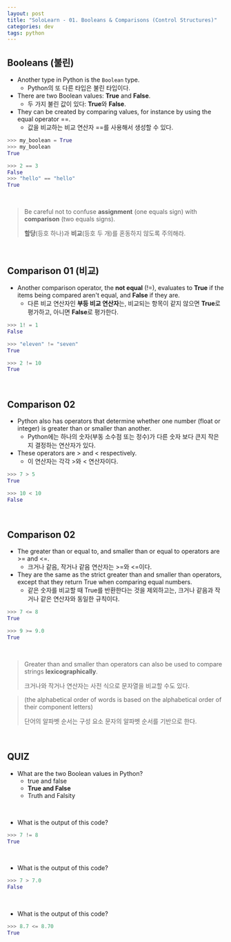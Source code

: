 ```yaml
---
layout: post
title: "SoloLearn - 01. Booleans & Comparisons (Control Structures)"
categories: dev
tags: python
---
```


## Booleans (불린)

- Another type in Python is the `Boolean` type.
  - Python의 또 다른 타입은 불린 타입이다.
- There are two Boolean values: **True** and **False**.
  - 두 가지 불린 값이 있다: **True**와 **False**.
- They can be created by comparing values, for instance by using the equal operator ==.
  - 값을 비교하는 비교 연산자 ==를 사용해서 생성할 수 있다.

```python
>>> my_boolean = True
>>> my_boolean
True

>>> 2 == 3
False
>>> "hello" == "hello"
True
```

<br>

> Be careful not to confuse **assignment** (one equals sign) with **comparison** (two equals signs).
>
> **할당**(등호 하나)과 **비교**(등호 두 개)를 혼동하지 않도록 주의해라.

<br>

## Comparison 01 (비교)

- Another comparison operator, the **not equal** (!=), evaluates to **True** if the items being compared aren't equal, and **False** if they are.
  - 다른 비교 연산자인 **부등 비교 연산자**는, 비교되는 항목이 같지 않으면 **True**로 평가하고, 아니면 **False**로 평가한다.

```python
>>> 1! = 1
False

>>> "eleven" != "seven"
True

>>> 2 != 10
True
```

<br>

## Comparison 02

- Python also has operators that determine whether one number (float or integer) is greater than or smaller than another.
  - Python에는 하나의 숫자(부동 소수점 또는 정수)가 다른 숫자 보다 큰지 작은지 결정하는 연산자가 있다.
- These operators are > and < respectively.
  - 이 연산자는 각각 >와 < 연산자이다.

```python
>>> 7 > 5
True

>>> 10 < 10
False
```

<br>

## Comparison 02

- The greater than or equal to, and smaller than or equal to operators are >= and <=.
  - 크거나 같음, 작거나 같음 연산자는 >=와 <=이다.
- They are the same as the strict greater than and smaller than operators, except that they return True when comparing equal numbers.
  - 같은 숫자를 비교할 때 True를 반환한다는 것을 제외하고는, 크거나 같음과 작거나 같은 연산자와 동일한 규칙이다.

```python
>>> 7 <= 8
True

>>> 9 >= 9.0
True
```

<br>

> Greater than and smaller than operators can also be used to compare strings **lexicographically**.
>
> 크거나와 작거나 연산자는 사전 식으로 문자열을 비교할 수도 있다.

> (the alphabetical order of words is based on the alphabetical order of their component letters)
>
> 단어의 알파벳 순서는 구성 요소 문자의 알파벳 순서를 기반으로 한다.

<br>

## QUIZ

- What are the two Boolean values in Python?
  - true and false
  - **True and False**
  - Truth and Falsity

<br>

- What is the output of this code?

```python
>>> 7 != 8
True
```

<br>

- What is the output of this code?

```python
>>> 7 > 7.0
False
```

<br>

- What is the output of this code?

```python
>>> 8.7 <= 8.70
True
```

<br>